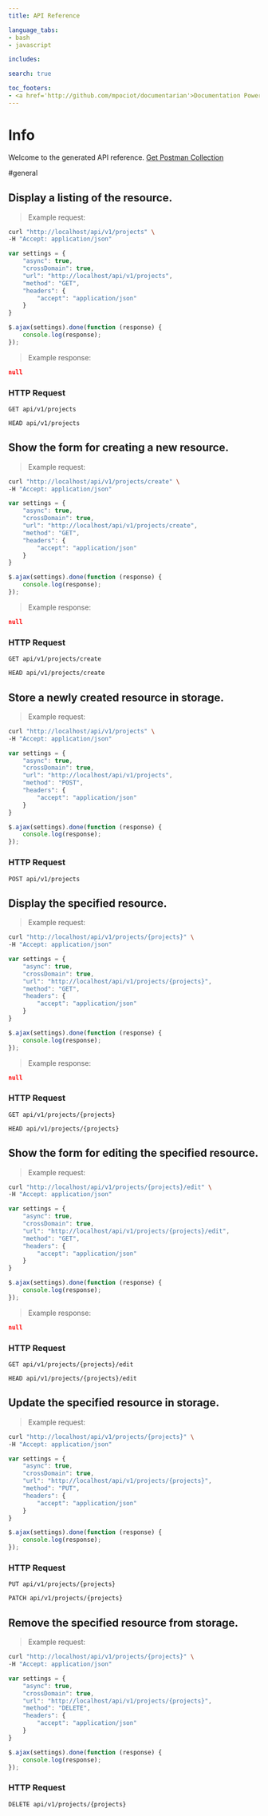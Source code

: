 ```yaml
---
title: API Reference

language_tabs:
- bash
- javascript

includes:

search: true

toc_footers:
- <a href='http://github.com/mpociot/documentarian'>Documentation Powered by Documentarian</a>
---
```

<!-- START_INFO -->
# Info

Welcome to the generated API reference.
[Get Postman Collection](http://localhost/docs/collection.json)

<!-- END_INFO -->

#general
<!-- START_82ab82c01f059cc547cac8dd63678815 -->
## Display a listing of the resource.

> Example request:

```bash
curl "http://localhost/api/v1/projects" \
-H "Accept: application/json"
```

```javascript
var settings = {
    "async": true,
    "crossDomain": true,
    "url": "http://localhost/api/v1/projects",
    "method": "GET",
    "headers": {
        "accept": "application/json"
    }
}

$.ajax(settings).done(function (response) {
    console.log(response);
});
```

> Example response:

```json
null
```

### HTTP Request
`GET api/v1/projects`

`HEAD api/v1/projects`


<!-- END_82ab82c01f059cc547cac8dd63678815 -->
<!-- START_f0a316955ca54c14ce67a60f6eb448b4 -->
## Show the form for creating a new resource.

> Example request:

```bash
curl "http://localhost/api/v1/projects/create" \
-H "Accept: application/json"
```

```javascript
var settings = {
    "async": true,
    "crossDomain": true,
    "url": "http://localhost/api/v1/projects/create",
    "method": "GET",
    "headers": {
        "accept": "application/json"
    }
}

$.ajax(settings).done(function (response) {
    console.log(response);
});
```

> Example response:

```json
null
```

### HTTP Request
`GET api/v1/projects/create`

`HEAD api/v1/projects/create`


<!-- END_f0a316955ca54c14ce67a60f6eb448b4 -->
<!-- START_e832cdeb3d8617c57febfca7405a7263 -->
## Store a newly created resource in storage.

> Example request:

```bash
curl "http://localhost/api/v1/projects" \
-H "Accept: application/json"
```

```javascript
var settings = {
    "async": true,
    "crossDomain": true,
    "url": "http://localhost/api/v1/projects",
    "method": "POST",
    "headers": {
        "accept": "application/json"
    }
}

$.ajax(settings).done(function (response) {
    console.log(response);
});
```


### HTTP Request
`POST api/v1/projects`


<!-- END_e832cdeb3d8617c57febfca7405a7263 -->
<!-- START_f5d3ff042950a9f89f6070792eb542a9 -->
## Display the specified resource.

> Example request:

```bash
curl "http://localhost/api/v1/projects/{projects}" \
-H "Accept: application/json"
```

```javascript
var settings = {
    "async": true,
    "crossDomain": true,
    "url": "http://localhost/api/v1/projects/{projects}",
    "method": "GET",
    "headers": {
        "accept": "application/json"
    }
}

$.ajax(settings).done(function (response) {
    console.log(response);
});
```

> Example response:

```json
null
```

### HTTP Request
`GET api/v1/projects/{projects}`

`HEAD api/v1/projects/{projects}`


<!-- END_f5d3ff042950a9f89f6070792eb542a9 -->
<!-- START_02c26b8129852bf475f2fdf5325fe868 -->
## Show the form for editing the specified resource.

> Example request:

```bash
curl "http://localhost/api/v1/projects/{projects}/edit" \
-H "Accept: application/json"
```

```javascript
var settings = {
    "async": true,
    "crossDomain": true,
    "url": "http://localhost/api/v1/projects/{projects}/edit",
    "method": "GET",
    "headers": {
        "accept": "application/json"
    }
}

$.ajax(settings).done(function (response) {
    console.log(response);
});
```

> Example response:

```json
null
```

### HTTP Request
`GET api/v1/projects/{projects}/edit`

`HEAD api/v1/projects/{projects}/edit`


<!-- END_02c26b8129852bf475f2fdf5325fe868 -->
<!-- START_e5e9bd3817c19e0b9930219cbd083b10 -->
## Update the specified resource in storage.

> Example request:

```bash
curl "http://localhost/api/v1/projects/{projects}" \
-H "Accept: application/json"
```

```javascript
var settings = {
    "async": true,
    "crossDomain": true,
    "url": "http://localhost/api/v1/projects/{projects}",
    "method": "PUT",
    "headers": {
        "accept": "application/json"
    }
}

$.ajax(settings).done(function (response) {
    console.log(response);
});
```


### HTTP Request
`PUT api/v1/projects/{projects}`

`PATCH api/v1/projects/{projects}`


<!-- END_e5e9bd3817c19e0b9930219cbd083b10 -->
<!-- START_6371242aed610f6ece7d31b2f6744fca -->
## Remove the specified resource from storage.

> Example request:

```bash
curl "http://localhost/api/v1/projects/{projects}" \
-H "Accept: application/json"
```

```javascript
var settings = {
    "async": true,
    "crossDomain": true,
    "url": "http://localhost/api/v1/projects/{projects}",
    "method": "DELETE",
    "headers": {
        "accept": "application/json"
    }
}

$.ajax(settings).done(function (response) {
    console.log(response);
});
```


### HTTP Request
`DELETE api/v1/projects/{projects}`


<!-- END_6371242aed610f6ece7d31b2f6744fca -->
